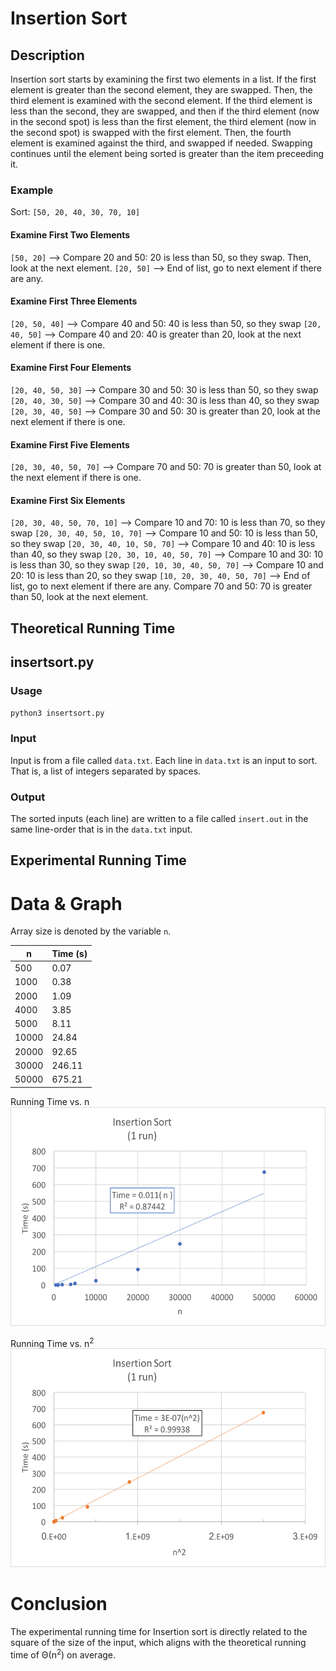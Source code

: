 # Insertion Sort

## Description
Insertion sort starts by examining the first two elements in a list.  If the first element is greater than the second element, they are swapped.  Then, the third element is examined with the second element. If the third element is less than the second, they are swapped, and then if the third element (now in the second spot) is less than the first element, the third element (now in the second spot) is swapped with the first element.  Then, the fourth element is examined against the third, and swapped if needed.  Swapping continues until the element being sorted is greater than the item preceeding it.

### Example
Sort:   `[50, 20, 40, 30, 70, 10]`

#### Examine First Two Elements
`[50, 20]` --> Compare 20 and 50: 20 is less than 50, so they swap. Then, look at the next element.
`[20, 50]` -->  End of list, go to next element if there are any.

#### Examine First Three Elements
`[20, 50, 40]` -->  Compare 40 and 50: 40 is less than 50, so they swap
`[20, 40, 50]` -->  Compare 40 and 20: 40 is greater than 20, look at the next element if there is one.

#### Examine First Four Elements
`[20, 40, 50, 30]` -->  Compare 30 and 50: 30 is less than 50, so they swap
`[20, 40, 30, 50]` -->  Compare 30 and 40: 30 is less than 40, so they swap
`[20, 30, 40, 50]` -->  Compare 30 and 50: 30 is greater than 20, look at the next element if there is one.

#### Examine First Five Elements
`[20, 30, 40, 50, 70]` -->  Compare 70 and 50: 70 is greater than 50, look at the next element if there is one.

#### Examine First Six Elements
`[20, 30, 40, 50, 70, 10]` -->  Compare 10 and 70: 10 is less than 70, so they swap
`[20, 30, 40, 50, 10, 70]` -->  Compare 10 and 50: 10 is less than 50, so they swap
`[20, 30, 40, 10, 50, 70]` -->  Compare 10 and 40: 10 is less than 40, so they swap
`[20, 30, 10, 40, 50, 70]` -->  Compare 10 and 30: 10 is less than 30, so they swap
`[20, 10, 30, 40, 50, 70]` -->  Compare 10 and 20: 10 is less than 20, so they swap
`[10, 20, 30, 40, 50, 70]` -->  End of list, go to next element if there are any.
Compare 70 and 50: 70 is greater than 50, look at the next element.


## Theoretical Running Time


## insertsort.py

### Usage
`python3 insertsort.py`

### Input
Input is from a file called `data.txt`.  Each line in `data.txt` is an input to sort.  That is, a list of integers separated by spaces.

### Output
The sorted inputs (each line) are written to a file called `insert.out` in the same line-order that is in the `data.txt` input.

## Experimental Running Time

# Data & Graph
Array size is denoted by the variable `n`.

| n | Time (s) |
| ---------- | -------- |
| 500  |  0.07|
| 1000  |  0.38|
| 2000  |  1.09|
| 4000  |  3.85|
| 5000  |  8.11|
| 10000  |  24.84|
| 20000  |  92.65|
| 30000  |  246.11|
| 50000  |  675.21|

Running Time vs. n<br>
<img alt="Insertion Running Time" src="https://github.com/vchapple17/algorithms/blob/master/sorting/insertion-sort/img/insert-linear.png" height="350">

Running Time vs. n<sup>2</sup><br>
<img alt="Insertion Running Time" src="https://github.com/vchapple17/algorithms/blob/master/sorting/insertion-sort/img/insert-n-squared.png" height="350">

# Conclusion
The experimental running time for Insertion sort is directly related to the square of the size of the input, which aligns with the theoretical running time of Θ(n<sup>2</sup>) on average.
